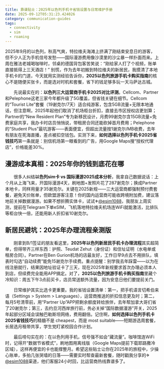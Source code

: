 ```yaml
---
title: 靠谱贴士：2025年以色列手机卡省钱设置与日常维护手册
date: 2025-09-12T05:31:23.424026
category: communication-guides
tags:
  - connectivity
  - sim
  - roaming
---
```


2025年9月的以色列，秋高气爽，特拉维夫海滩上挤满了刚结束安息日的游客，但不少人正为手机信号发愁——国际漫游费用像沙漠里的沙尘暴一样扑面而来。上周在雅法老城喝咖啡时，邻桌的德国背包客苦笑说：“刚给家人打了个视频，账单直接抵得上三天酒店！” 别慌，作为去年初搬到特拉维夫的新居民，我摸清了本地手机卡的门道，今天就用实测经验告诉你，**2025以色列旅游手机卡购买指南**的核心不是随便买张卡，而是选对时机和套餐，省下的钱足够多玩一天马萨达古城。

　　先说最实在的：**以色列三大运营商手机卡2025对比评测**。Cellcom、Partner和Pelephone这老三家今年都升级了5G覆盖，但省钱关键在细节。Cellcom的“Tourist Lite”套餐（19谢克尔/7天）适合纯游客，包含5GB流量+无限本地通话，但注意啊，2025年起他们取消了机场柜台折扣，直接去市区授权店更划算；Partner的“New Resident Plan”专为新移民设计，月费99谢克尔含15GB流量+免费家庭共享，我办卡时店员悄悄说，带租房合同还能砍掉首月费用；Pelephone的“Student Plus”最坑游客——表面便宜，但超出流量按1谢克尔/MB收费，去年有朋友在死海直播，差点被扣空钱包。实测下来，**如何选择以色列手机卡2025省钱技巧**第一条就是：别信机场第一眼看到的广告，用Google Maps搜“授权代理店”，价格能差30%。

## 漫游成本真相：2025年你的钱到底花在哪  
　　很多人纠结**以色列sim卡 vs 国际漫游2025成本分析**，我拿自己数据说话：上个月从上海飞来，开国际漫游4天，刷地图+发照片花了287谢克尔；换成Partner本地卡，同样用量才35谢克尔。关键在2025新规——三大运营商都强制预付费套餐，避免天价账单，但欧盟游客注意！你的国内运营商可能收跨境附加费，建议落地前关掉数据漫游。如果不想折腾实体卡，试试✈[@esim1088](https://t.me/s/esim1088)，我朋友上周实测，提前在Telegram下单eSIM，飞机落地特拉维夫机场连WiFi就能激活，比排队等柜台快一倍，还能用新人折扣省10谢克尔。

## 新居民避坑：2025年办理流程亲测版  
　　刚拿到B/1签证的朋友看这里，**2025年以色列新居民手机卡办理流程**其实超简单，但得带齐三样东西：护照、Teudat Zehut（身份证）和住址证明（水电单或租房合同）。Partner在Ben Gurion机场的店最友好，工作日早9点去不用排队，填表时勾选“自动续费”能免15谢克尔手续费。重点提醒：别学我去年踩雷——以为在线注册就行，结果因地址验证卡了三天，现在2025年新规要求首次办理必须本人到店，但续费完全能用APP搞定。对了，**2025以色列旅游手机卡购买指南**里藏个冷知识：周五下午3点前买卡，店员常送额外流量，因为安息日他们要提前关门。

　　日常维护其实比选卡更重要。我的省钱设置清单：第一，把手机语言切希伯来语（Settings > System > Languages），运营商推送的折扣信息更及时；第二，每月5号清零前，用“Partner Up”APP把剩余额度转给旅伴，去年帮加拿大哥们省了20谢克尔；第三，去约旦河西岸旅行前，务必关掉“国际数据漫游”开关，2025年起部分区域会误触巴勒斯坦网络，费用翻倍。记住啊，**如何选择以色列手机卡2025省钱技巧**的精髓不是 cheapest，而是 most suitable——短期游选周套餐，长居选月租带共享，学生党盯紧校园合作计划。

　　最后唠句实在的：在以色列用手机，信号强不如会“藏流量”。咖啡馆连WiFi时，记得开“数据节省模式”，刷地图用离线版（Google Maps提前下载耶路撒冷区域），这样再便宜的卡也能撑整月。希望这些贴士让你在2025年的旅程中，少操心账单，多拍几张哭墙的日落——需要实时帮查最新套餐，随时戳我分享的✈[@esim1088](https://t.me/s/esim1088)渠道，他们客服24小时回，比运营商热线靠谱多了。